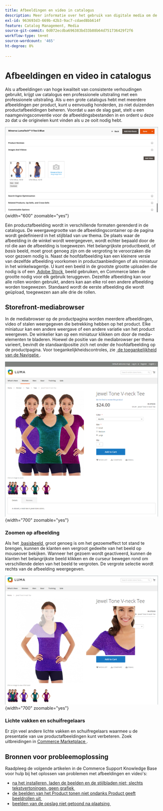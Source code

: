 ```yaml
---
title: Afbeeldingen en video in catalogus
description: Meer informatie over het gebruik van digitale media om de productpagina's van uw catalogus te verfraaien en uw klanten visueel materiaal te bieden.
exl-id: 963693d3-669b-42b3-9ac7-cdaed8bb614f
feature: Catalog Management, Media
source-git-commit: 0d072ecdba696383bd33b88b64d751736429f2f6
workflow-type: tm+mt
source-wordcount: '465'
ht-degree: 0%

---
```


# Afbeeldingen en video in catalogus

Als u afbeeldingen van hoge kwaliteit van consistente verhoudingen gebruikt, krijgt uw catalogus een professionele uitstraling met een professionele uitstraling. Als u een grote catalogus hebt met meerdere afbeeldingen per product, kunt u eenvoudig honderden, zo niet duizenden productafbeeldingen beheren. Voordat u aan de slag gaat, stelt u een naamgevingsconventie voor de afbeeldingsbestanden in en ordent u deze zo dat u de originelen kunt vinden als u ze ooit nodig hebt.

![&#x200B; beelden van het Product &#x200B;](./assets/product-images-videos-swatch.png){width="600" zoomable="yes"}

Eén productafbeelding wordt in verschillende formaten gerenderd in de catalogus. De weergavegrootte van de afbeeldingscontainer op de pagina wordt gedefinieerd in het stijlblad van uw thema. De plaats waar de afbeelding in de winkel wordt weergegeven, wordt echter bepaald door de rol die aan de afbeelding is toegewezen. Het belangrijkste productbeeld, of _basis_ beeld, moet groot genoeg zijn om de vergroting te veroorzaken die voor gezoem nodig is. Naast de hoofdafbeelding kan een kleinere versie van dezelfde afbeelding voorkomen in productaanbiedingen of als miniatuur in het winkelwagentje. U kunt een beeld in de grootste grootte uploaden die nodig is of een [&#x200B; Adobe Stock &#x200B;](../content-design/adobe-stock.md) beeld gebruiken, en Commerce laten de grootte nodig voor elk gebruik teruggeven. Dezelfde afbeelding kan voor alle rollen worden gebruikt, anders kan aan elke rol een andere afbeelding worden toegewezen. Standaard wordt de eerste afbeelding die wordt geüpload, toegewezen aan alle drie de rollen.

## Storefront-mediabrowser

In de mediabrowser op de productpagina worden meerdere afbeeldingen, video of stalen weergegeven die betrekking hebben op het product. Elke miniatuur kan een andere weergave of een andere variatie van het product weergeven. De winkelier kan op een miniatuur klikken om door de media-elementen te bladeren. Hoewel de positie van de mediabrowser per thema varieert, bevindt de standaardpositie zich net onder de hoofdafbeelding op de productpagina. Voor toegankelijkheidscontroles, zie [&#x200B; de toegankelijkheid van de Navigatie &#x200B;](../getting-started/navigation-accessibility.md).

![&#x200B; de media browser van de Storefront &#x200B;](./assets/storefront-thumbnail-gallery.png){width="700" zoomable="yes"}

### Zoomen op afbeelding

Als het [&#x200B; basisbeeld &#x200B;](product-image.md) groot genoeg is om het gezoemeffect tot stand te brengen, kunnen de klanten een vergroot gedeelte van het beeld op mouseover bekijken. Wanneer het gezoem wordt geactiveerd, kunnen de klanten het belangrijkste beeld klikken en de curseur bewegen rond om verschillende delen van het beeld te vergroten. De vergrote selectie wordt rechts van de afbeelding weergegeven.

![&#x200B; gezoem van het Beeld &#x200B;](./assets/storefront-image-zoom.png){width="700" zoomable="yes"}

### Lichte vakken en schuifregelaars

Er zijn veel andere lichte vakken en schuifregelaars waarmee u de presentatie van uw productafbeeldingen kunt verbeteren. Zoek uitbreidingen in [&#x200B; Commerce Marketplace &#x200B;](../getting-started/commerce-marketplace.md).

## Bronnen voor probleemoplossing

Raadpleeg de volgende artikelen in de Commerce Support Knowledge Base voor hulp bij het oplossen van problemen met afbeeldingen en video&#39;s:

- [&#x200B; na het installeren, laden de beelden en de stijlbladen niet; slechts tekstvertoningen, geen grafiek &#x200B;](https://experienceleague.adobe.com/docs/commerce-knowledge-base/kb/troubleshooting/storefront/after-installing-images-and-stylesheets-do-not-load-only-text-displays-no-graphics.html?lang=nl-NL)
- [&#x200B; de beelden van het Product tonen niet ondanks Product geeft beeldrollen uit &#x200B;](https://experienceleague.adobe.com/docs/commerce-knowledge-base/kb/troubleshooting/storefront/product-images-do-not-display-despite-product-edit-image-roles.html?lang=nl-NL)
- [&#x200B; beelden van de opslag niet getoond na plaatsing &#x200B;](https://experienceleague.adobe.com/docs/commerce-knowledge-base/kb/troubleshooting/storefront/store-images-not-displayed-after-deployment.html?lang=nl-NL)
